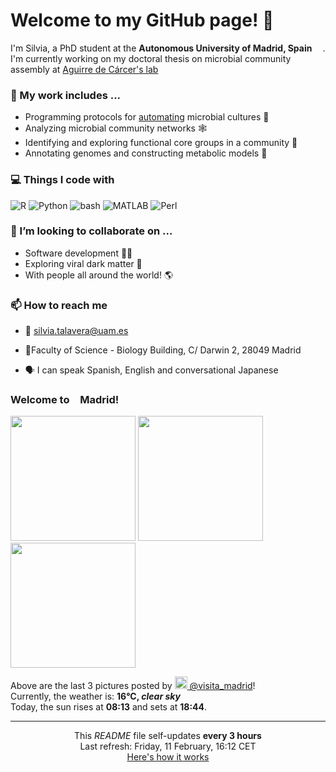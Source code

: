 <h1>Welcome to my GitHub page! 👋</h1>

<p>I'm Silvia, a PhD student at the <b>Autonomous University of Madrid, Spain</b> <img src="https://img.icons8.com/color/48/000000/spain-circular.png" width="13"/>. I'm currently working on my doctoral thesis on microbial community assembly at <a href="https://aguirredecarcerlab96.webnode.es/home2/">Aguirre de Cárcer's lab</a></p>

<h3>🔭 My work includes ...</h3>

- Programming protocols for <a href="https://github.com/Opentrons/opentrons">automating</a> microbial cultures 🌱
- Analyzing microbial community networks 🕸️
- Identifying and exploring functional core groups in a community 🔎
- Annotating genomes and constructing metabolic models 🧪

<h3>💻 Things I code with</h3>
<p>
<img alt="R" src="https://img.shields.io/badge/-R-006dc8?style=flat-square&logo=R&logoColor=white" />
<img alt="Python" src="https://img.shields.io/badge/-Python-e7c804?style=flat-square&logo=Python&logoColor=white" />
<img alt="bash" src="https://img.shields.io/badge/-bash-1f2329?style=flat-square&logo=bash&logoColor=white" />
<img alt="MATLAB" src="https://img.shields.io/badge/-MATLAB-ea6e00?style=flat-square&logo=M&logoColor=white" />
<img alt="Perl" src="https://img.shields.io/badge/-Perl-00bcde?style=flat-square&logo=Perl&logoColor=white" />
</p>

<h3>👯 I’m looking to collaborate on ...</h3>

- Software development 👩‍💻
- Exploring viral dark matter 🦠
- With people all around the world! 🌎


<h3>📫 How to reach me</h3>

- 📧 silvia.talavera@uam.es
<!--TODO<p>🐦</p>-->
- 📍Faculty of Science - Biology Building, C/ Darwin 2, 28049 Madrid
<!-- removed map for now <a src="https://www.google.com/maps/embed?pb=!1m18!1m12!1m3!1d3031.9459086334964!2d-3.6941238846002302!3d40.5427841793507!2m3!1f0!2f0!3f0!3m2!1i1024!2i768!4f13.1!3m3!1m2!1s0xd422b0f7649a2cd%3A0x5a19437753ab7822!2sFacultad%20de%20Ciencias%20(Edificio%20Biolog%C3%ADa)%2C%20C.%20Darwin%2C%202%2C%2028049%20Madrid!5e0!3m2!1sen!2ses!4v1641811065955!5m2!1sen!2ses"><img src="map.png" width="400"></a>-->
- 🗣️ I can speak Spanish, English and conversational Japanese

<!--
<h3>📰 My lab's last news</h3>
TODO
-->

<h3> Welcome to <img src="https://img.icons8.com/color/48/000000/spain-circular.png" width="13"/>Madrid!</h3>
<p><img width="200" src="https:&#x2F;&#x2F;cdn3.dumpor.com&#x2F;view?q&#x3D;zgjZmJ2N9QWaz91Yu9lJyUzNFhDMyYTPl9mJRFHSZFHTtEEaPlETGdDTt5GeLl3XqFUTt9FVYJVR30SczI0REdFMYRzaohDVB9FMw0DavZCNtcTPiN2YmEUQBFkQn1EMkZmQB1TbkVmJWxkZ5ZVOYF0Y191T4IDaaVVMi1zYo92Xj52XmUDMx0DdhN2Xj52XmQXZu5ibkNmYm5SYuZmLx0yMr5GZm5SbhJ3ZhR3culWP0h2Xj52X%2FcGcq5ibfFjMykDM5UDO3ITOykDNyUTO0UzX1QTOyUDO1UDOxMzN3cDOy8FMyQjNxYzM3IzL1MTZvUTMtUDO4IjLxUDdvY3L0Vmbu4GZjJmZuEmbm5SMtMzauRmZu0WYydWY0Nnbp9yL6MHc0RHa" /> <img width="200" src="https:&#x2F;&#x2F;cdn2.dumpor.com&#x2F;view?q&#x3D;%3D%3DwM4YmZidTPkl2cfNmbfZyN0ITNEBjM20TZvZyZ0lzX3FHWTFzMvxEZxQGc45kSfdTefxURSFkYQplamF3at42Nz1SL3VTbfRVQfBDM9g2bmQTL30jYjNmJBFUQBJ0ZNBDZmJUQ90GZlZScR5ma58FWBFVdChVT5I0TwRlZ9MGav91Yu9lJ1ATM9QXYj91Yu9lJ0Vmbu4GZjJmZuEmbm5SMtMzauRmZu0WYydWY0Nnbp1Ddo91Yu91PnBnau42X5QzNycTO1UzMxITM1ETOwkzMz8VN4EDO1MTM2czNzMTO1kzXwUjN4ITNzcjMvADOwEDewgDMxA3L1ETZvInZvUTMtUDO4IjLxUDdvY3L0Vmbu4GZjJmZuEmbm5SMtMzauRmZu0WYydWY0Nnbp9yL6MHc0RHa" /> <img width="200" src="https:&#x2F;&#x2F;cdn2.dumpor.com&#x2F;view?q&#x3D;%3D%3DwM4YmZidTPkl2cfNmbfZiR0EDMFBjM20TZvZSU51WOUtUY2clWSR0Vz0UYkZ3Ys9EMKpGVzpEaZhTbDJWNnR1bx5GetB1d5QVQfBDM9g2bmQTL30jYjNmJBFUQBJ0ZNBDZmJUQ90GZlZiMWJ3T21CWBdWRxI3TC5kckR0U9MGav91Yu9lJ3ATM9QXYj91Yu9lJ0Vmbu4GZjJmZuEmbm5iMtMzauRmZu0WYydWY0Nnbp1Ddo91Yu91PnBnau42XyAjMyYTN4YTM4QTO3QDOwQTMfdDN0UTN4cjN3QjNxkTNzEzXyMTM0YTNzcjMvADOwEDewgDMxA3L1ETZvInZvUTMtUDO4IjLxUDdvY3L0Vmbu4GZjJmZuEmbm5iMtMzauRmZu0WYydWY0Nnbp9yL6MHc0RHa" /></p>
<p>Above are the last 3 pictures posted by <a href="https://www.instagram.com/visita_madrid/" target="_blank"><img src="https://upload.wikimedia.org/wikipedia/commons/thumb/e/e7/Instagram_logo_2016.svg/1024px-Instagram_logo_2016.svg.png" width="20"/> @visita_madrid</a>!<br/>Currently, the weather is: <b> 16°C, <i>clear sky</i></b></br>Today, the sun rises at <b>08:13</b> and sets at <b>18:44</b>.</p>


------------
<p align="center">This <i>README</i> file self-updates <b>every 3 hours</b></br>Last refresh: Friday, 11 February, 16:12 CET<br /><a href="https://medium.com/@th.guibert/how-to-create-a-self-updating-readme-md-for-your-github-profile-f8b05744ca91">Here's how it works</a></p>
